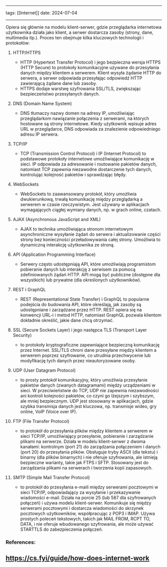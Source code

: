
--- 
tags: [[Internet]]
date: 2024-07-04

---
Opiera się głównie na modelu klient-serwer, gdzie przeglądarka internetowa użytkownika działa jako klient, a serwer dostarcza zasoby (strony, dane, multimedia itp.). Proces ten obejmuje kilka kluczowych technologii i protokołów:

1. HTTP/HTTPS
	- HTTP (Hypertext Transfer Protocol) i jego bezpieczna wersja HTTPS (HTTP Secure) to protokoły komunikacyjne używane do przesyłania danych między klientem a serwerem. Klient wysyła żądanie HTTP do serwera, a serwer odpowiada przesyłając odpowiedź HTTP zawierającą żądane dane lub zasoby.
	- HTTPS dodaje warstwę szyfrowania SSL/TLS, zwiększając bezpieczeństwo przesyłanych danych.

2. DNS (Domain Name System)
	- DNS tłumaczy nazwy domen na adresy IP, umożliwiając przeglądarkom nawiązanie połączenia z serwerami, na których hostowane są strony internetowe. Kiedy użytkownik wpisuje adres URL w przeglądarce, DNS odpowiada za znalezienie odpowiedniego adresu IP serwera.

3. TCP/IP
	- TCP (Transmission Control Protocol) i IP (Internet Protocol) to podstawowe protokoły internetowe umożliwiające komunikację w sieci. IP odpowiada za adresowanie i routowanie pakietów danych, natomiast TCP zapewnia niezawodne dostarczenie tych danych, kontrolując kolejność pakietów i sprawdzając błędy.

4. WebSockets
	- WebSockets to zaawansowany protokół, który umożliwia dwukierunkową, trwałą komunikację między przeglądarką a serwerem w czasie rzeczywistym. Jest używany w aplikacjach wymagających ciągłej wymiany danych, np. w grach online, czatach.

5. AJAX (Asynchronous JavaScript and XML)
	- AJAX to technika umożliwiająca stronom internetowym asynchroniczne wysyłanie żądań do serwera i aktualizowanie części strony bez konieczności przeładowywania całej strony. Umożliwia to dynamiczną interakcję użytkownika ze stroną.

6. API (Application Programming Interface)
	- Serwery często udostępniają API, które umożliwiają programistom pobieranie danych lub interakcję z serwisem za pomocą zdefiniowanych żądań HTTP. API mogą być publiczne (dostępne dla wszystkich) lub prywatne (dla określonych użytkowników).

7. REST i GraphQL
	- REST (Representational State Transfer) i GraphQL to popularne podejścia do budowania API, które określają, jak zasoby są udostępniane i zarządzane przez HTTP. REST opiera się na konwencji URL-i i metod HTTP, natomiast GraphQL pozwala klientom dokładnie określić, jakie dane chcą otrzymać.

8. SSL (Secure Sockets Layer) i jego następca TLS (Transport Layer Security) 
	- to protokoły kryptograficzne zapewniające bezpieczną komunikację przez Internet. SSL/TLS chroni dane przesyłane między klientem a serwerem poprzez szyfrowanie, co utrudnia przechwycenie lub modyfikację tych danych przez nieautoryzowane osoby.
	
9. UDP (User Datagram Protocol) 
	- to prosty protokół komunikacyjny, który umożliwia przesyłanie pakietów danych (zwanych datagramami) między urządzeniami w sieci. W przeciwieństwie do TCP, UDP nie zapewnia niezawodności ani kontroli kolejności pakietów, co czyni go lżejszym i szybszym, ale mniej bezpiecznym. UDP jest stosowany w aplikacjach, gdzie szybka transmisja danych jest kluczowa, np. transmisje wideo, gry online, VoIP (Voice over IP).
	
10. FTP (File Transfer Protocol)
	- to protokół do przesyłania plików między klientem a serwerem w sieci TCP/IP, umożliwiający przesyłanie, pobieranie i zarządzanie plikami na serwerze. Działa w modelu klient-serwer z dwoma kanałami: kontrolnym (port 21) do zarządzania połączeniem i danych (port 20) do przesyłania plików. Obsługuje tryby ASCII (dla tekstu) i binarny (dla plików binarnych) i nie oferuje szyfrowania, ale istnieją bezpieczne warianty, takie jak FTPS i SFTP. Stosowany jest do zarządzania plikami na serwerach i tworzenia kopii zapasowych.
	
11. SMTP (Simple Mail Transfer Protocol)
	- to protokół do przesyłania e-maili między serwerami pocztowymi w sieci TCP/IP, odpowiadający za wysyłanie i przekazywanie wiadomości e-mail. Działa na porcie 25 (lub 587 dla szyfrowanych połączeń) i używa modelu klient-serwer. Komunikuje się między serwerami pocztowymi i dostarcza wiadomości do skrzynek pocztowych użytkowników, współpracując z POP3 i IMAP. Używa prostych poleceń tekstowych, takich jak MAIL FROM, RCPT TO, DATA, i nie oferuje wbudowanego szyfrowania, ale może używać STARTTLS do zabezpieczenia połączeń.


### References:

https://cs.fyi/guide/how-does-internet-work
---




